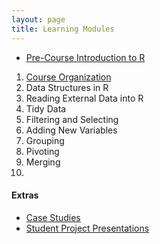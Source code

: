 ```yaml
---
layout: page
title: Learning Modules
---
```


* [Pre-Course Introduction to R](IntroR)

1. [Course Organization](Setup)
1. Data Structures in R
1. Reading External Data into R
1. Tidy Data
1. Filtering and Selecting
1. Adding New Variables
1. Grouping
1. Pivoting
1. Merging
1. 


#### Extras
* [Case Studies](Case_Studies)
* [Student Project Presentations](Student_Projects)
